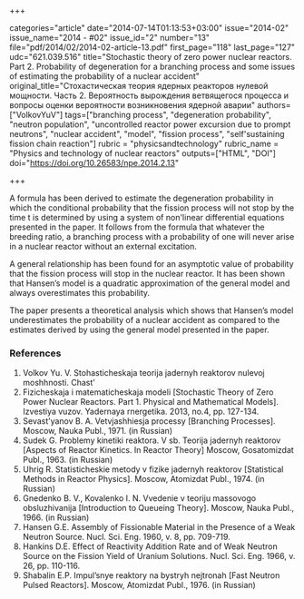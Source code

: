 +++

categories="article"
date="2014-07-14T01:13:53+03:00"
issue="2014-02"
issue_name="2014 - #02"
issue_id="2"
number="13"
file="pdf/2014/02/2014-02-article-13.pdf"
first_page="118"
last_page="127"
udc="621.039.516"
title="Stochastic theory of zero power nuclear reactors. Part 2. Probability of degeneration for a branching process and some issues of estimating the probability of a nuclear accident"
original_title="Стохастическая теория ядерных реакторов нулевой мощности. Часть 2. Вероятность вырождения ветвящегося процесса и вопросы оценки вероятности возникновения ядерной аварии"
authors=["VolkovYuV"]
tags=["branching process", "degeneration probability", "neutron population", "uncontrolled reactor power excursion due to prompt neutrons", "nuclear accident", "model", "fission process", "self'sustaining fission chain reaction"]
rubric = "physicsandtechnology"
rubric_name = "Physics and technology of nuclear reactors"
outputs=["HTML", "DOI"]
doi="https://doi.org/10.26583/npe.2014.2.13"

+++

A formula has been derived to estimate the degeneration probability in which the conditional probability that the fission process will not stop by the time t is determined by using a system of non'linear differential equations presented in the paper. It follows from the formula that whatever the breeding ratio, a branching process with a probability of one will never arise in a nuclear reactor without an external excitation.

A general relationship has been found for an asymptotic value of probability that the fission process will stop in the nuclear reactor. It has been shown that Hansen’s model is a quadratic approximation of the general model and always overestimates this probability.

The paper presents a theoretical analysis which shows that Hansen’s model underestimates the probability of a nuclear accident as compared to the estimates derived by using the general model presented in the paper.

### References

1. Volkov Yu. V. Stohasticheskaja teorija jadernyh reaktorov nulevoj moshhnosti. Chast’
1. Fizicheskaja i matematicheskaja modeli [Stochastic Theory of Zero Power Nuclear Reactors. Part 1. Physical and Mathematical Models]. Izvestiya vuzov. Yadernaya rnergetika. 2013, no.4, pp. 127-134.
2. Sevast’yanov B. A. Vetvjashhiesja processy [Branching Processes]. Мoscow, Nauka Publ., 1971. (in Russian)
3. Sudek G. Problemy kinetiki reaktora. V sb. Teorija jadernyh reaktorov [Aspects of Reactor Kinetics. In Reactor Theory] Мoscow, Gosatomizdat Publ., 1963. (in Russian)
4. Uhrig R. Statisticheskie metody v fizike jadernyh reaktorov [Statistical Methods in Reactor Physics]. Мoscow, Atomizdat Publ., 1974. (in Russian)
5. Gnedenko B. V., Kovalenko I. N. Vvedenie v teoriju massovogo obsluzhivanija [Introduction to Queueing Theory]. Мoscow, Nauka Publ., 1966. (in Russian)
6. Hansen G.E. Assembly of Fissionable Material in the Presence of a Weak Neutron Source. Nucl. Sci. Eng. 1960, v. 8, pp. 709-719.
7. Hankins D.E. Effect of Reactivity Addition Rate and of Weak Neutron Source on the Fission Yield of Uranium Solutions. Nucl. Sci. Eng. 1966, v. 26, pp. 110-116.
8. Shabalin E.P. Impul’snye reaktory na bystryh nejtronah [Fast Neutron Pulsed Reactors]. Мoscow, Atomizdat Publ., 1976. (in Russian)